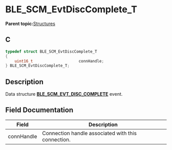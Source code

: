 # BLE\_SCM\_EvtDiscComplete\_T

**Parent topic:**[Structures](GUID-3783C6B6-D61B-4B5A-B558-E749DFE943E2.md)

## C

```c
typedef struct BLE_SCM_EvtDiscComplete_T
{
    uint16_t                    connHandle;
} BLE_SCM_EvtDiscComplete_T;
```

## Description

Data structure **[BLE\_SCM\_EVT\_DISC\_COMPLETE](GUID-CFF6FA0B-8B74-4311-AA62-C04061423A98.md)** event.

## Field Documentation

|Field|Description|
|-----|-----------|
|connHandle|Connection handle associated with this connection.|

